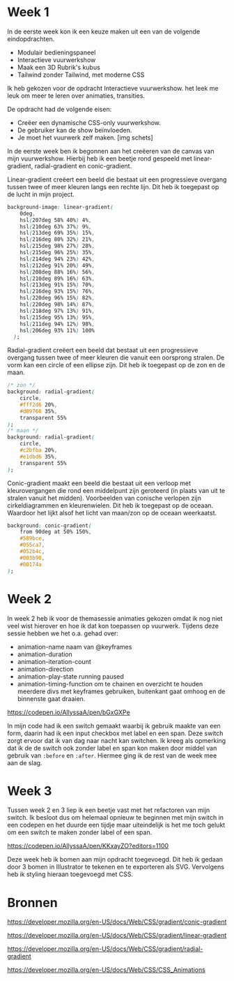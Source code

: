 # Week 1

In de eerste week kon ik een keuze maken uit een van de volgende eindopdrachten.
- Modulair bedieningspaneel
- Interactieve vuurwerkshow
- Maak een 3D Rubrik's kubus
- Tailwind zonder Tailwind, met moderne CSS

Ik heb gekozen voor de opdracht Interactieve vuurwerkshow. het leek me leuk om meer te leren over animaties, transities.

De opdracht had de volgende eisen:
- Creëer een dynamische CSS-only vuurwerkshow.
- De gebruiker kan de show beïnvloeden.
- Je moet het vuurwerk zelf maken. 
[img schets]

In de eerste week ben ik begonnen aan het creëeren van de canvas van mijn vuurwerkshow. Hierbij heb ik een beetje rond gespeeld met linear-gradient, radial-gradient en conic-gradient.

Linear-gradient creëert een beeld die bestaat uit een progressieve overgang tussen twee of meer kleuren langs een rechte lijn. Dit heb ik toegepast op de lucht in mijn project. 
```css
background-image: linear-gradient(
    0deg,
    hsl(207deg 58% 40%) 4%,
    hsl(210deg 63% 37%) 9%,
    hsl(213deg 69% 35%) 15%,
    hsl(216deg 80% 32%) 21%,
    hsl(215deg 98% 27%) 28%,
    hsl(215deg 96% 25%) 35%,
    hsl(214deg 94% 23%) 42%,
    hsl(212deg 91% 20%) 49%,
    hsl(208deg 88% 16%) 56%,
    hsl(210deg 89% 16%) 63%,
    hsl(213deg 91% 15%) 70%,
    hsl(216deg 93% 15%) 76%,
    hsl(220deg 96% 15%) 82%,
    hsl(220deg 98% 14%) 87%,
    hsl(218deg 97% 13%) 91%,
    hsl(215deg 95% 13%) 95%,
    hsl(211deg 94% 12%) 98%,
    hsl(206deg 93% 11%) 100%
  );
  ```

Radial-gradient creëert een beeld dat bestaat uit een progressieve overgang tussen twee of meer kleuren die vanuit een oorsprong stralen. De vorm kan een circle of een ellipse zijn. Dit heb ik toegepast op de zon en de maan.
```css
/* zon */
background: radial-gradient(
    circle,
    #fff2d6 20%,
    #d89766 35%,
    transparent 55%
);
/* maan */
background: radial-gradient(
    circle,
    #c2bfba 20%,
    #e1dbd6 35%,
    transparent 55%
);
```

Conic-gradient maakt een beeld die bestaat uit een verloop met kleurovergangen die rond een middelpunt zijn geroteerd (in plaats van uit te stralen vanuit het midden). Voorbeelden van conische verlopen zijn cirkeldiagrammen en kleurenwielen. Dit heb ik toegepast op de oceaan. Waardoor het lijkt alsof het licht van maan/zon op de oceaan weerkaatst.
```css
background: conic-gradient(
    from 90deg at 50% 150%,
    #589bce,
    #055ca7,
    #052b4c,
    #003b90,
    #00174a
);
```

# Week 2
In week 2 heb ik voor de themasessie animaties gekozen omdat ik nog niet veel wist hierover en hoe ik dat kon toepassen op vuurwerk. Tijdens deze sessie hebben we het o.a. gehad over:
- animation-name naam van @keyframes
- animation-duration
- animation-iteration-count
- animation-direction
- animation-play-state running paused
- animation-timing-function om te chainen en overzicht te houden meerdere divs met keyframes gebruiken, buitenkant gaat omhoog en de binnenste gaat draaien.

https://codepen.io/AllyssaA/pen/bGxGXPe

In mijn code had ik een switch gemaakt waarbij ik gebruik maakte van een form, daarin had ik een input checkbox met label en een span. Deze switch zorgt ervoor dat ik van dag naar nacht kan switchen. Ik kreeg als opmerking dat ik de de switch ook zonder label en span kon maken door middel van gebruik van `:before` en `:after`. Hiermee ging ik de rest van de week mee aan de slag.  

# Week 3
Tussen week 2 en 3 liep ik een beetje vast met het refactoren van mijn switch. Ik besloot dus om helemaal opnieuw te beginnen met mijn switch in een codepen en het duurde een tijdje maar uiteindelijk is het me toch gelukt om een switch te maken zonder label of een span.

https://codepen.io/AllyssaA/pen/KKxayZO?editors=1100

Deze week heb ik bomen aan mijn opdracht toegevoegd. Dit heb ik gedaan door 3 bomen in Illustrator te tekenen en te exporteren als SVG. Vervolgens heb ik styling hieraan toegevoegd met CSS.



# Bronnen
https://developer.mozilla.org/en-US/docs/Web/CSS/gradient/conic-gradient

https://developer.mozilla.org/en-US/docs/Web/CSS/gradient/linear-gradient

https://developer.mozilla.org/en-US/docs/Web/CSS/gradient/radial-gradient

https://developer.mozilla.org/en-US/docs/Web/CSS/CSS_Animations


